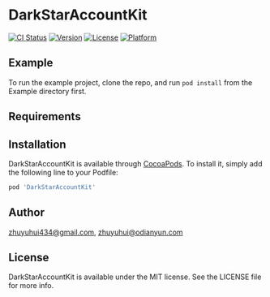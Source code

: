 # DarkStarAccountKit

[![CI Status](https://img.shields.io/travis/zhuyuhui434@gmail.com/DarkStarAccountKit.svg?style=flat)](https://travis-ci.org/zhuyuhui434@gmail.com/DarkStarAccountKit)
[![Version](https://img.shields.io/cocoapods/v/DarkStarAccountKit.svg?style=flat)](https://cocoapods.org/pods/DarkStarAccountKit)
[![License](https://img.shields.io/cocoapods/l/DarkStarAccountKit.svg?style=flat)](https://cocoapods.org/pods/DarkStarAccountKit)
[![Platform](https://img.shields.io/cocoapods/p/DarkStarAccountKit.svg?style=flat)](https://cocoapods.org/pods/DarkStarAccountKit)

## Example

To run the example project, clone the repo, and run `pod install` from the Example directory first.

## Requirements

## Installation

DarkStarAccountKit is available through [CocoaPods](https://cocoapods.org). To install
it, simply add the following line to your Podfile:

```ruby
pod 'DarkStarAccountKit'
```

## Author

zhuyuhui434@gmail.com, zhuyuhui@odianyun.com

## License

DarkStarAccountKit is available under the MIT license. See the LICENSE file for more info.
